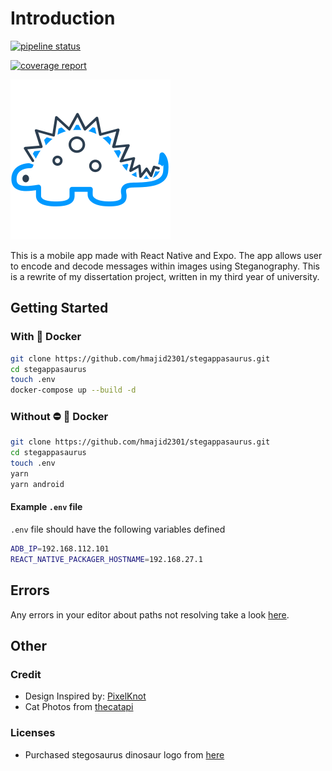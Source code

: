 # Introduction

[![pipeline status](https://gitlab.com/hmajid2301/stegappasaurus/badges/master/pipeline.svg)](https://gitlab.com/hmajid2301/stegappasaurus/commits/master)

[![coverage report](https://gitlab.com/hmajid2301/stegappasaurus/badges/master/coverage.svg)](https://gitlab.com/hmajid2301/stegappasaurus/commits/master)

![logo](src/assets/images/logo-dark.png)

This is a mobile app made with React Native and Expo. The app allows user to encode and decode messages within images using
Steganography. This is a rewrite of my dissertation project, written in my third year of university.

## Getting Started

### With :whale: Docker

```bash
git clone https://github.com/hmajid2301/stegappasaurus.git
cd stegappasaurus
touch .env
docker-compose up --build -d
```

### Without :no_entry: :whale: Docker

```bash
git clone https://github.com/hmajid2301/stegappasaurus.git
cd stegappasaurus
touch .env
yarn
yarn android
```

#### Example `.env` file

`.env` file should have the following variables defined

```bash
ADB_IP=192.168.112.101
REACT_NATIVE_PACKAGER_HOSTNAME=192.168.27.1
```

## Errors

Any errors in your editor about paths not resolving take a look [here](https://github.com/tleunen/babel-plugin-module-resolver#eslint-plugin).

## Other

### Credit

- Design Inspired by: [PixelKnot](https://play.google.com/store/apps/details?id=info.guardianproject.pixelknot)
- Cat Photos from [thecatapi](https://thecatapi.com)

### Licenses

- Purchased stegosaurus dinosaur logo from [here](https://www.iconfinder.com/icons/380124/animal_big_experience_dino_paleontology_reptile_stegosaurus_zababa_icon#size=512)

